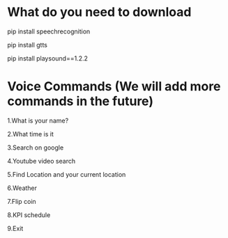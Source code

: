 # What do you need to download

pip install speechrecognition

pip install gtts

pip install playsound==1.2.2

# Voice Commands (We will add more commands in the future)

1.What is your name?

2.What time is it

3.Search on google

4.Youtube video search

5.Find Location and your current location

6.Weather

7.Flip coin

8.KPI schedule

9.Exit
